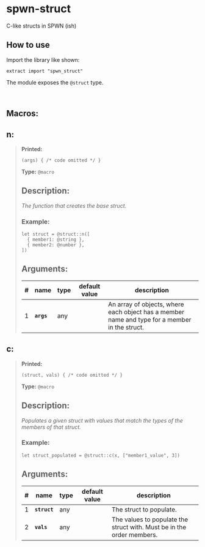 # spwn-struct
C-like structs in SPWN (ish)

## How to use
Import the library like shown:
```spwn
extract import "spwn_struct"
```

The module exposes the `@struct` type.

<br>

## Macros:

## **n**:

> **Printed:** 
>```spwn
>(args) { /* code omitted */ }
>``` 
>**Type:** `@macro` 
>## Description: 
> _The function that creates the base struct._
>### Example: 
>```spwn
> let struct = @struct::n([
>	{ member1: @string },
>	{ member2: @number },
>])
>```
>## Arguments:
>
>| # | name | type | default value | description |
>| - | ---- | ---- | ------------- | ----------- |
>| 1 | **`args`** |any | |An array of objects, where each object has a member name and type for a member in the struct. |
>

## **c**:

> **Printed:** 
>```spwn
>(struct, vals) { /* code omitted */ }
>``` 
>**Type:** `@macro` 
>## Description: 
> _Populates a given struct with values that match the types of the members of that struct._
>### Example: 
>```spwn
> let struct_populated = @struct::c(x, ["member1_value", 3])
>```
>## Arguments:
>
>| # | name | type | default value | description |
>| - | ---- | ---- | ------------- | ----------- |
>| 1 | **`struct`** |any | |The struct to populate. |
>| 2 | **`vals`** |any | |The values to populate the struct with. Must be in the order members. |
>
